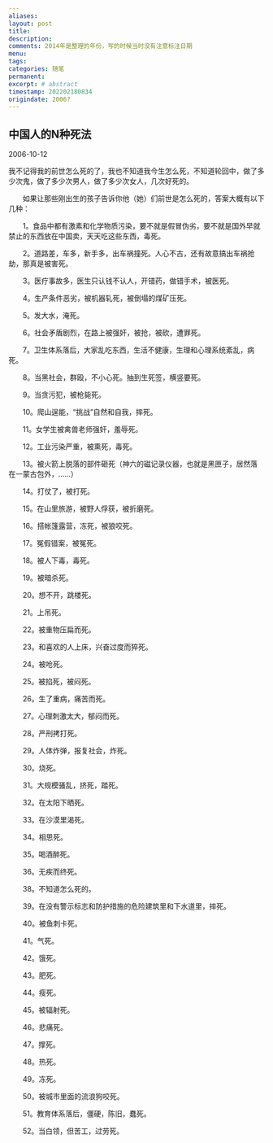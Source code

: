 ```yaml
---
aliases:
layout: post
title:
description:
comments: 2014年是整理的年份，写的时候当时没有注意标注日期
menu:
tags: 
categories: 随笔
permanent: 
excerpt: # abstract
timestamp: 202202180834
origindate: 2006?
---
```


## 中国人的N种死法

2006-10-12  


 我不记得我的前世怎么死的了，我也不知道我今生怎么死，不知道轮回中，做了多少次鬼，做了多少次男人，做了多少次女人，几次好死的。

　　如果让那些刚出生的孩子告诉你他（她）们前世是怎么死的，答案大概有以下几种：

　　1。食品中都有激素和化学物质污染，要不就是假冒伪劣，要不就是国外早就禁止的东西放在中国卖，天天吃这些东西，毒死。

　　2。道路差，车多，新手多，出车祸撞死。人心不古，还有故意搞出车祸抢劫，那真是被害死。

　　3。医疗事故多，医生只认钱不认人，开错药，做错手术，被医死。

　　4。生产条件恶劣，被机器轧死，被倒塌的煤矿压死。

　　5。发大水，淹死。

　　6。社会矛盾剧烈，在路上被强奸，被抢，被砍，遭罪死。

　　7。卫生体系落后，大家乱吃东西，生活不健康，生理和心理系统紊乱，病死。

　　8。当黑社会，群殴，不小心死。抽到生死签，横竖要死。

　　9。当贪污犯，被枪毙死。

　　10。爬山逞能，“挑战”自然和自我，摔死。

　　11。女学生被禽兽老师强奸，羞辱死。

　　12。工业污染严重，被熏死，毒死。

　　13。被火箭上脱落的部件砸死（神六的磁记录仪器，也就是黑匣子，居然落在一蒙古包外，……）

　　14。打仗了，被打死。

　　15。在山里旅游，被野人俘获，被折磨死。

　　16。搭帐篷露营，冻死，被狼咬死。

　　17。冤假错案，被冤死。

　　18。被人下毒，毒死。

　　19。被暗杀死。

　　20。想不开，跳楼死。

　　21。上吊死。

　　22。被重物压扁而死。

　　23。和喜欢的人上床，兴奋过度而猝死。

　　24。被呛死。

　　25。被掐死，被闷死。

　　26。生了重病，痛苦而死。

　　27。心理刺激太大，郁闷而死。

　　28。严刑拷打死。

　　29。人体炸弹，报复社会，炸死。

　　30。烧死。

　　31。大规模骚乱，挤死，踏死。

　　32。在太阳下晒死。

　　33。在沙漠里渴死。

　　34。相思死。

　　35。喝酒醉死。

　　36。无疾而终死。

　　38。不知道怎么死的。

　　39。在没有警示标志和防护措施的危险建筑里和下水道里，摔死。

　　40。被鱼刺卡死。

　　41。气死。

　　42。饿死。

　　43。肥死。

　　44。瘦死。

　　45。被辐射死。

　　46。悲痛死。

　　47。撑死。

　　48。热死。

　　49。冻死。

　　50。被城市里面的流浪狗咬死。

　　51。教育体系落后，僵硬，陈旧，蠢死。

　　52。当白领，但苦工，过劳死。